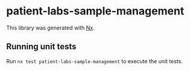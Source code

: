# patient-labs-sample-management

This library was generated with [Nx](https://nx.dev).

## Running unit tests

Run `nx test patient-labs-sample-management` to execute the unit tests.
